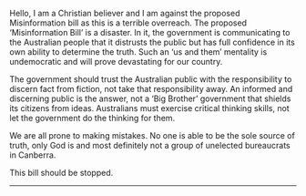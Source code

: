 Hello, I am a Christian believer and I am against the proposed Misinformation bill as this is a terrible overreach. The proposed
‘Misinformation Bill’ is a disaster. In it, the government is communicating to the Australian people that it distrusts the public but
has full confidence in its own ability to determine the truth. Such an ‘us and them’ mentality is undemocratic and will prove
devastating for our country.

The government should trust the Australian public with the responsibility to discern fact from fiction, not take that responsibility
away. An informed and discerning public is the answer, not a ‘Big Brother’ government that shields its citizens from ideas.
Australians must exercise critical thinking skills, not let the government do the thinking for them.

We are all prone to making mistakes. No one is able to be the sole source of truth, only God is and most definitely not a group of
unelected bureaucrats in Canberra.

This bill should be stopped.


-----

